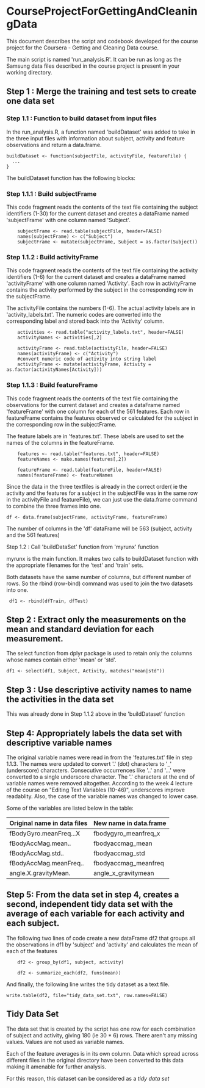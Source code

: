 # CourseProjectForGettingAndCleaningData

This document describes the script and codebook developed for the course project
for the Coursera - Getting and Cleaning Data course.

The main script is named 'run_analysis.R'. It can be run as long as the
Samsung data files described in the course project is present in your working directory.

## Step 1 : Merge the training and test sets to create one data set

### Step 1.1 : Function to build dataset from input files

In the run_analysis.R, a function named 'buildDataset' was added to take in the
three input files with information about subject, activity and feature observations
and return a data.frame.

```{r}
buildDataset <- function(subjectFile, activityFile, featureFile) {
  ...
}
```

The buildDataset function has the following blocks:

### Step 1.1.1 : Build subjectFrame
This code fragment reads the contents of the text file containing the subject identifiers (1-30)
for the current dataset and creates a dataFrame named 'subjectFrame' with one column named 'Subject'.

```{r}
    subjectFrame <- read.table(subjectFile, header=FALSE)
    names(subjectFrame) <- c("Subject")
    subjectFrame <- mutate(subjectFrame, Subject = as.factor(Subject))
```

### Step 1.1.2 : Build activityFrame
This code fragment reads the contents of the text file containing the activity identifiers (1-6)
for the current dataset and creates a dataFrame named 'activityFrame' with one column named 'Activity'.
Each row in activityFrame contains the activity performed by the subject in the corresponding row in the 
subjectFrame. 

The activityFile contains the numbers (1-6). The actual activity labels are in 'activity_labels.txt'.
The numeric codes are converted into the corresponding label and stored back into the 'Activity' column.

```{r}
    activities <- read.table("activity_labels.txt", header=FALSE)
    activityNames <- activities[,2]
    
    activityFrame <- read.table(activityFile, header=FALSE)
    names(activityFrame) <- c("Activity")
    #convert numeric code of activity into string label
    activityFrame <- mutate(activityFrame, Activity = as.factor(activityNames[Activity]))
```

### Step 1.1.3 : Build featureFrame
This code fragment reads the contents of the text file containing the observations 
for the current dataset and creates a dataFrame named 'featureFrame' with one column for
each of the 561 features. Each row in featureFrame contains the features observed or calculated
for the subject in the corresponding row in the subjectFrame.

The feature labels are in 'features.txt'. These labels are used to set the names of the
columns in the featureFrame.

```{r}
    features <- read.table("features.txt", header=FALSE)
    featureNames <- make.names(features[,2])
    
    featureFrame <- read.table(featureFile, header=FALSE)
    names(featureFrame) <- featureNames
```

Since the data in the three textfiles is already in the correct order( ie the activity and
the features for a subject in the subjectFile was in the same row in the activityFile and
featureFile), we can just use the data.frame command to combine the three frames into one.

```{r}
df <- data.frame(subjectFrame, activityFrame, featureFrame)
```
The number of columns in the 'df' dataFrame will be 563 (subject, activity and the 561 features) 

Step 1.2 : Call 'buildDataSet' function from 'myrunx' function

myrunx is the main function. It makes two calls to buildDataset
function with the appropriate filenames for the 'test' and 'train' sets.

Both datasets have the same number of columns, but different number of rows.
So the rbind (row-bind) command was used to join the two datasets into one.

```{r}
 df1 <- rbind(dfTrain, dfTest)
```

## Step 2 : Extract only the measurements on the mean and standard deviation for each measurement. 

The select function from dplyr package is used to retain only the columns
whose names contain either 'mean' or 'std'.

```{r}
df1 <- select(df1, Subject, Activity, matches("mean|std"))
```

## Step 3 : Use descriptive activity names to name the activities in the data set
This was already done in Step 1.1.2 above in the 'buildDataset' function

## Step 4: Appropriately labels the data set with descriptive variable names

The original variable names were read in from the 'features.txt' file in step 1.1.3.
The names were updated to convert '.' (dot) characters to '_' (underscore) characters.
Consecutive occurrences like '..' and '...' were converted to a single underscore character. The '.' characters at
the end of variable names were removed altogether. According to the week 4 lecture of the course on "Editing Text Variables (10-46)", underscores improve readablity. Also, the case of the variable names was changed to lower case.

Some of the variables are listed below in the table:

|Original name in data files    | New name in data.frame|
|-------------------------------|----------------------|
|fBodyGyro.meanFreq...X  | fbodygyro_meanfreq_x |            
|fBodyAccMag.mean..      | fbodyaccmag_mean     |                 
|fBodyAccMag.std..       | fbodyaccmag_std      |            
|fBodyAccMag.meanFreq..  | fbodyaccmag_meanfreq |            
|angle.X.gravityMean.    | angle_x_gravitymean  |

## Step 5: From the data set in step 4, creates a second, independent tidy data set with the average of each variable for each activity and each subject.

The following two lines of code create a new dataFrame df2 that groups all the observations in df1
by 'subject' and 'activity' and calculates the mean of each of the features

```{r}
    df2 <- group_by(df1, subject, activity)
    
    df2 <- summarize_each(df2, funs(mean))
```

And finally, the following line writes the tidy dataset as a text file.

```{r}
write.table(df2, file="tidy_data_set.txt", row.names=FALSE)
```

## Tidy Data Set

The data set that is created by the script has one row for each combination of subject and activity,
giving 180 (ie 30 * 6) rows. There aren't any missing values. Values are not used as variable names.

Each of the feature averages is in its own column. Data which spread across different files in the original 
directory have been converted to this data making it amenable for further analysis.

For this reason, this dataset can be considered as a *tidy data set*









